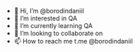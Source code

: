 - 👋 Hi, I’m @borodindaniil
- 👀 I’m interested in QA
- 🌱 I’m currently learning QA
- 💞️ I’m looking to collaborate on 
- 📫 How to reach me t.me @borodindaniil

<!---
borodindaniil/borodindaniil is a ✨ special ✨ repository because its `README.md` (this file) appears on your GitHub profile.
You can click the Preview link to take a look at your changes.
--->
